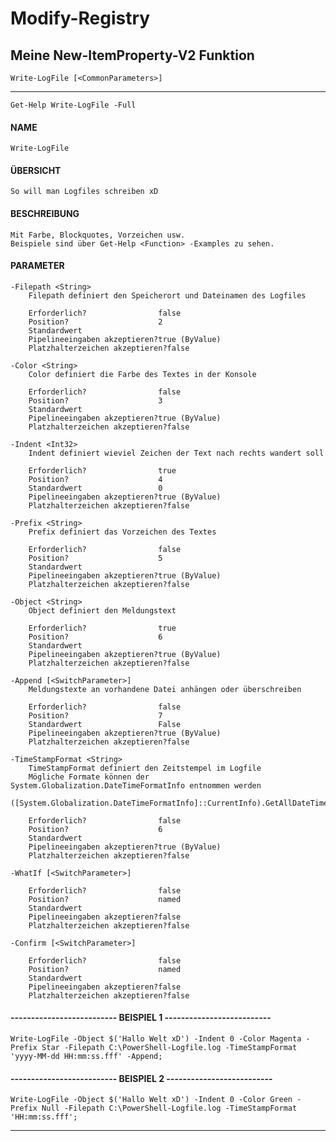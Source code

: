 # Modify-Registry

## Meine New-ItemProperty-V2 Funktion

`Write-LogFile [<CommonParameters>]`

---

`Get-Help Write-LogFile -Full`

#### NAME
    Write-LogFile

#### ÜBERSICHT
    So will man Logfiles schreiben xD

#### BESCHREIBUNG
    Mit Farbe, Blockquotes, Vorzeichen usw.
    Beispiele sind über Get-Help <Function> -Examples zu sehen.

#### PARAMETER
    -Filepath <String>
        Filepath definiert den Speicherort und Dateinamen des Logfiles
        
        Erforderlich?                false
        Position?                    2
        Standardwert                 
        Pipelineeingaben akzeptieren?true (ByValue)
        Platzhalterzeichen akzeptieren?false
        
    -Color <String>
        Color definiert die Farbe des Textes in der Konsole
        
        Erforderlich?                false
        Position?                    3
        Standardwert                 
        Pipelineeingaben akzeptieren?true (ByValue)
        Platzhalterzeichen akzeptieren?false
        
    -Indent <Int32>
        Indent definiert wieviel Zeichen der Text nach rechts wandert soll
        
        Erforderlich?                true
        Position?                    4
        Standardwert                 0
        Pipelineeingaben akzeptieren?true (ByValue)
        Platzhalterzeichen akzeptieren?false
        
    -Prefix <String>
        Prefix definiert das Vorzeichen des Textes
        
        Erforderlich?                false
        Position?                    5
        Standardwert                 
        Pipelineeingaben akzeptieren?true (ByValue)
        Platzhalterzeichen akzeptieren?false
        
    -Object <String>
        Object definiert den Meldungstext
        
        Erforderlich?                true
        Position?                    6
        Standardwert                 
        Pipelineeingaben akzeptieren?true (ByValue)
        Platzhalterzeichen akzeptieren?false

    -Append [<SwitchParameter>]
        Meldungstexte an vorhandene Datei anhängen oder überschreiben
        
        Erforderlich?                false
        Position?                    7
        Standardwert                 False
        Pipelineeingaben akzeptieren?true (ByValue)
        Platzhalterzeichen akzeptieren?false
        
    -TimeStampFormat <String>
        TimeStampFormat definiert den Zeitstempel im Logfile
        Mögliche Formate können der System.Globalization.DateTimeFormatInfo entnommen werden
         ([System.Globalization.DateTimeFormatInfo]::CurrentInfo).GetAllDateTimePatterns();
        
        Erforderlich?                false
        Position?                    6
        Standardwert                 
        Pipelineeingaben akzeptieren?true (ByValue)
        Platzhalterzeichen akzeptieren?false
        
    -WhatIf [<SwitchParameter>]
        
        Erforderlich?                false
        Position?                    named
        Standardwert                 
        Pipelineeingaben akzeptieren?false
        Platzhalterzeichen akzeptieren?false
        
    -Confirm [<SwitchParameter>]
        
        Erforderlich?                false
        Position?                    named
        Standardwert                 
        Pipelineeingaben akzeptieren?false
        Platzhalterzeichen akzeptieren?false

#### -------------------------- BEISPIEL 1 --------------------------

    Write-LogFile -Object $('Hallo Welt xD') -Indent 0 -Color Magenta -Prefix Star -Filepath C:\PowerShell-Logfile.log -TimeStampFormat 'yyyy-MM-dd HH:mm:ss.fff' -Append;

#### -------------------------- BEISPIEL 2 --------------------------

    Write-LogFile -Object $('Hallo Welt xD') -Indent 0 -Color Green -Prefix Null -Filepath C:\PowerShell-Logfile.log -TimeStampFormat 'HH:mm:ss.fff';

---
